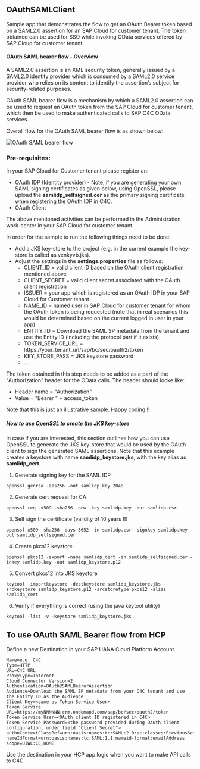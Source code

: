 ## OAuthSAMLClient

Sample app that demonstrates the flow to get an OAuth Bearer token based on a SAML2.0 assertion for an SAP Cloud for customer tenant. The token obtained can be used for SSO while invoking OData services offered by SAP Cloud for customer tenant.


#### OAuth SAML bearer flow - Overview

A SAML2.0 assertion is an XML security token, generally issued by a SAML2.0 identity provider which is consumed by a SAML2.0 service provider who relies on its content to identify the assertion’s subject for security-related purposes.

OAuth SAML bearer flow is a mechanism by which a SAML2.0 assertion can be used to request an OAuth token from the SAP Cloud for customer tenant, which then be used to make authenticated calls to SAP C4C OData services.

Overall flow for the OAuth SAML bearer flow is as shown below:

![OAuth SAML bearer flow](https://raw.githubusercontent.com/venkyvb/OAuthSAMLClient/master/sections/oauth_saml_bearer_flow.png)

### Pre-requisites:

In your SAP Cloud for Customer tenant please register an:
* OAuth IDP (Identity provider) - Note, if you are generating your own SAML signing certificates as given below, using OpenSSL, please upload the __samlidp_selfsigned.cer__ as the primary signing certificate when registering the OAuth IDP in C4C.
* OAuth Client

The above mentioned activities can be performed in the Administration work-center in your SAP Cloud for customer tenant. 

In order for the sample to run the following things need to be done:
* Add a JKS key-store to the project (e.g. in the current example the key-store is called as venkyvb.jks).
* Adjust the settings in the **settings.properties** file as follows:
  * CLIENT_ID = valid client ID based on the OAuth client registration mentioned above
  * CLIENT_SECRET = valid client secret associated with the OAuth client registration
  * ISSUER = your app which is registered as an OAuth IDP in your SAP Cloud for Customer tenant
  * NAME_ID = named user in SAP Cloud for customer tenant for whom the OAuth token is being requested (note that in real scenarios this would be determined based on the current logged in user in your app)
  * ENTITY_ID = Download the SAML SP metadata from the tenant and use the Entity ID (including the protocol part if it exists)
  * TOKEN_SERVICE_URL = https://your_tenant_url/sap/bc/sec/oauth2/token
  * KEY_STORE_PASS = JKS keystore password
  * ...

The token obtained in this step needs to be added as a part of the "Authorization" header for the OData calls. The header should looke like:
* Header name = "Authorization"
* Value = "Bearer " + access_token

Note that this is just an illustrative sample.
Happy coding !!


##### How to use OpenSSL to create the JKS key-store

In case if you are interested, this section outlines how you can use OpenSSL to generate the JKS key-store that would be used by the OAuth client to sign the generated SAML assertions. Note that this example creates a keystore with name __samlidp_keystore.jks__, with the key alias as __samlidp_cert__.

1) Generate signing key for the SAML IDP
```
openssl genrsa -aes256 -out samlidp.key 2048
```

2) Generate cert request for CA
```
openssl req -x509 -sha256 -new -key samlidp.key -out samlidp.csr
```

3) Self sign the certificate (validity of 10 years !!)
```
openssl x509 -sha256 -days 3652 -in samlidp.csr -signkey samlidp.key -out samlidp_selfsigned.cer
```

4) Create pkcs12 keystore
```
openssl pkcs12 -export -name samlidp_cert -in samlidp_selfsigned.cer -inkey samlidp.key -out samlidp_keystore.p12
```

5) Convert pkcs12 into JKS keystore
```
keytool -importkeystore -destkeystore samlidp_keystore.jks -srckeystore samlidp_keystore.p12 -srcstoretype pkcs12 -alias samlidp_cert
```

6) Verify if everything is correct (using the java keytool utility)
```
keytool -list -v -keystore samlidp_keystore.jks
```


## To use OAuth SAML Bearer flow from HCP

Define a new Destination in your SAP HANA Cloud Platform Account
```
Name=e.g. C4C
Type=HTTP
URL=C4C_URL
ProxyType=Internet
Cloud Connector Version=2
Authentication=OAuth2SAMLBearerAssertion
Audience=Download the SAML SP metadata from your C4C tenant and use the Entity ID as the Audience
Client Key=<same as Token Service User>
Token Service URL=https://myNNNNNN.crm.ondemand.com/sap/bc/sec/oauth2/token
Token Service User=<OAuth client ID registered in C4C>
Token Service Password=<the password provided during OAuth client configuration, under field "Client Secret">
authnContextClassRef=urn:oasis:names:tc:SAML:2.0:ac:classes:PreviousSession
nameIdFormat=urn:oasis:names:tc:SAML:1.1:nameid-format:emailAddress
scope=UIWC:CC_HOME
```
Use the destination in your HCP app logic when you want to make API calls to C4C.
